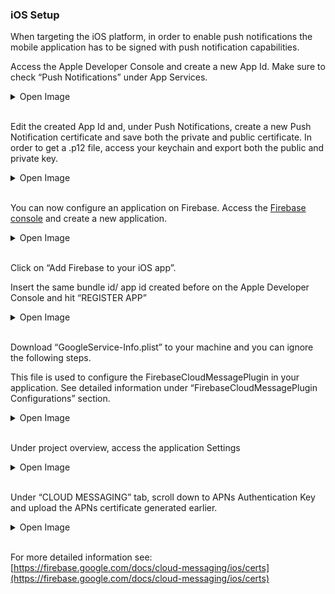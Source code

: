 ### iOS Setup
When targeting the iOS platform, in order to enable push notifications the mobile application has to be signed with push notification capabilities.

Access the Apple Developer Console and create a new App Id. Make sure to check “Push Notifications” under App Services.<details><summary>Open Image</summary><img src="imgs/image24.png"/></details><br>

Edit the created App Id and, under Push Notifications, create a new Push Notification certificate and save both the private and public certificate. In order to get a .p12 file, access your keychain and export both the public and private key.<details><summary>Open Image</summary><img src="imgs/image1.png"/></details><br>

You can now configure an application on Firebase. Access the [Firebase console](https://www.google.com/url?q=https://console.firebase.google.com/&sa=D&ust=1509368386696000&usg=AFQjCNHjP_YfTLYJdd75fHnpc5n0caW3CQ) and create a new application.<details><summary>Open Image</summary><img src="imgs/image9.png"/></details><br>

Click on “Add Firebase to your iOS app”. 

Insert the same bundle id/ app id created before on the Apple Developer Console and hit “REGISTER APP”<details><summary>Open Image</summary><img src="imgs/image20.png"/></details><br>

Download “GoogleService-Info.plist” to your machine and you can ignore the following steps. 

This file is used to configure the FirebaseCloudMessagePlugin in your application. See detailed information under “FirebaseCloudMessagePlugin Configurations” section.<details><summary>Open Image</summary><img src="imgs/image18.png"/></details><br>

Under project overview, access the application Settings<details><summary>Open Image</summary><img src="imgs/image10.png"/></details><br>

Under “CLOUD MESSAGING” tab, scroll down to APNs Authentication Key and upload the APNs certificate generated earlier.<details><summary>Open Image</summary><img src="imgs/image13.png"/></details><br>

For more detailed information see: [https://firebase.google.com/docs/cloud-messaging/ios/certs](https://firebase.google.com/docs/cloud-messaging/ios/certs)
